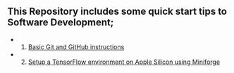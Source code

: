 ## This Repository includes some quick start tips to Software Development;

 - 1. [Basic Git and GitHub instructions](https://github.com/sangay-yonten/GK-Markdowns/tree/main/GitHub)

 - 2. [Setup a TensorFlow environment on Apple Silicon using Miniforge](https://github.com/sangay-yonten/GK-Markdowns/tree/main/Setup%20a%20TensorFlow%20environment%20on%20Apple%20Silicon%20using%20Miniforge)
